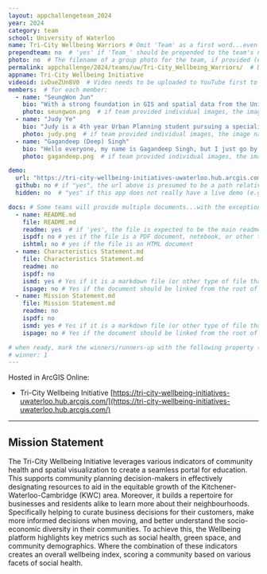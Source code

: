 ```yaml
---
layout: appchallengeteam_2024
year: 2024
category: team
school: University of Waterloo
name: Tri-City Wellbeing Warriors # Omit 'Team' as a first word...even if they specifically named themselves "Team X"
prependteam: no  # 'yes' if 'Team_' should be prepended to the team's name (i.e., they specifically named themselves "Team X" instead of just "X")
photo: no  # The filename of a group photo for the team, if provided (e.g., team.jpg)...expected to be located inside the images folder in the team's repo.
permalink: appchallenge/2024/teams/uw/Tri-City_Wellbeing_Warriors/  # Don't forget to update the school short-code in the URL...
appname: Tri-City Wellbeing Initiative
videoid: ivDueZUn8V0  # Video needs to be uploaded to YouTube first to get this ID
members:  # for each member:
  - name: "SeungWon Jun"
    bio: "With a strong foundation in GIS and spatial data from the University of Waterloo, I'm a forward-thinking 4th-year student poised to make waves in the 2024 ECCE app challenge. Driven by a passion for innovation, I'm committed to leveraging spatial data for real-world impact."
    photo: seungwon.png  # if team provided individual images, the image named here should exist in the images folder in the team's repo.
  - name: "Judy Ye"
    bio: "Judy is a 4th year Urban Planning student pursuing a specialization in GIS and Decision-making Support at the University of Waterloo. Through co-op, she has gained diverse experiences working with a variety of GIS tools in the professional context, and she is excited to leverage her joint interests in urban planning and GIS to help create vibrant, resilient, and livable communities."
    photo: judy.png  # if team provided individual images, the image named here should exist in the images folder in the team's repo.
  - name: "Gagandeep (Deep) Singh"
    bio: "Hello everyone, my name is Gagandeep Singh, but I just go by Deep. I’m a Master’s of Climate Change student here at Uwaterloo. I’ve been using GIS since I was an undergraduate in the Geomatics program, and my main area of interest is forest fire management. It’s an absolute pleasure to be a part of the Esri Canada App Challenge, where I hope to showcase new innovative ways to utilize geospatial visualization."
    photo: gagandeep.png  # if team provided individual images, the image named here should exist in the images folder in the team's repo.

demo:
  url: "https://tri-city-wellbeing-initiatives-uwaterloo.hub.arcgis.com/"  # A relative path if hosted from the team's folder in the GitHub repo, otherwise a full url (and specify "no" for the github property below)
  github: no # if "yes", the url above is presumed to be a path relative to the gh_pages URL for the team in GitHub...otherwise, a full URL is expected.
  hidden: no  # "yes" if this app does not really have a live demo (e.g., mobile/AppStudio apps)

docs: # Some teams will provide multiple documents...with the exception of the README.md, these are generally expected to be in a docs/ subfolder of their repo
  - name: README.md
    file: README.md
    readme: yes  # if 'yes', the file is expected to be the main readme document at the root of the team's repository
    ispdf: no # yes if the file is a PDF document, notebook, or other type of file (since the filename will need to be appended to the URL)
    ishtml: no # yes if the file is an HTML document
  - name: Characteristics Statement.md
    file: Characteristics Statement.md
    readme: no
    ispdf: no
    ismd: yes # Yes if it is a markdown file (or other type of file that can be previewed in GitHub)
    ispage: no # Yes if the document should be linked from the root of the repo, otherwise it is expected to be in the /docs subfolder
  - name: Mission Statement.md
    file: Mission Statement.md
    readme: no
    ispdf: no
    ismd: yes # Yes if it is a markdown file (or other type of file that can be previewed in GitHub)
    ispage: no # Yes if the document should be linked from the root of the repo, otherwise it is expected to be in the /docs subfolder

# when ready, mark the winners/runners-up with the following property (1, 2 or 3 for winners and first/second runners-up):
# winner: 1
---
```



Hosted in ArcGIS Online:

- Tri-City Wellbeing Initiative [https://tri-city-wellbeing-initiatives-uwaterloo.hub.arcgis.com/](https://tri-city-wellbeing-initiatives-uwaterloo.hub.arcgis.com/)

---

## Mission Statement

The Tri-City Wellbeing Initiative leverages various indicators of community health and spatial visualization to create a seamless portal for education. This supports community planning decision-makers in effectively designating resources to aid in the equitable growth of the Kitchener-Waterloo-Cambridge (KWC) area. Moreover, it builds a repertoire for businesses and residents alike to learn more about their neighbourhoods. Specifically helping to curate business decisions for their customers, make more informed decisions when moving, and better understand the socio-economic diversity in their communities. To achieve this, the Wellbeing platform highlights key metrics such as social health, green space, and community demographics. Where the combination of these indicators creates an overall wellbeing index, scoring a community based on various facets of social health. 